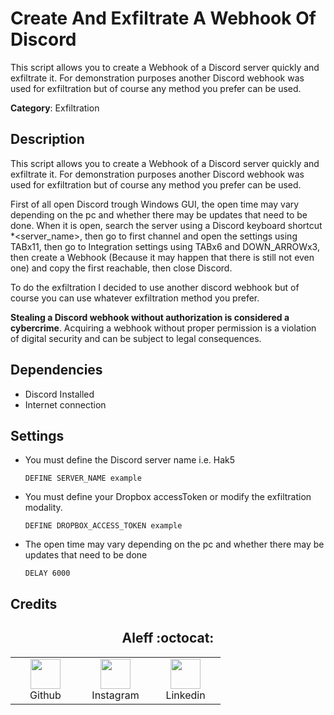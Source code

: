 # Create And Exfiltrate A Webhook Of Discord

This script allows you to create a Webhook of a Discord server quickly and exfiltrate it. For demonstration purposes another Discord webhook was used for exfiltration but of course any method you prefer can be used.

**Category**: Exfiltration

## Description

This script allows you to create a Webhook of a Discord server quickly and exfiltrate it. For demonstration purposes another Discord webhook was used for exfiltration but of course any method you prefer can be used.

First of all open Discord trough Windows GUI, the open time may vary depending on the pc and whether there may be updates that need to be done. When it is open, search the server using a Discord keyboard shortcut *\<server_name>, then go to first channel and open the settings using TABx11, then go to Integration settings using TABx6 and DOWN_ARROWx3, then create a Webhook (Because it may happen that there is still not even one) and copy the first reachable, then close Discord.

To do the exfiltration I decided to use another discord webhook but of course you can use whatever exfiltration method you prefer.

**Stealing a Discord webhook without authorization is considered a cybercrime**. Acquiring a webhook without proper permission is a violation of digital security and can be subject to legal consequences.

## Dependencies

* Discord Installed
* Internet connection

## Settings

- You must define the Discord server name i.e. Hak5

    `DEFINE SERVER_NAME example`

- You must define your Dropbox accessToken or modify the exfiltration modality.

    `DEFINE DROPBOX_ACCESS_TOKEN example`

- The open time may vary depending on the pc and whether there may be updates that need to be done
    
    `DELAY 6000`

## Credits

<h2 align="center"> Aleff :octocat: </h2>
<div align=center>
<table>
  <tr>
    <td align="center" width="96">
      <a href="https://github.com/aleff-github">
        <img src=https://github.com/aleff-github/aleff-github/blob/main/img/github.png?raw=true width="48" height="48" />
      </a>
      <br>Github
    </td>
    <td align="center" width="96">
      <a href="https://www.instagram.com/alessandro_greco_aka_aleff/">
        <img src=https://github.com/aleff-github/aleff-github/blob/main/img/instagram.png?raw=true width="48" height="48" />
      </a>
      <br>Instagram
    </td>
    <td align="center" width="96">
      <a href="https://www.linkedin.com/in/alessandro-greco-aka-aleff/">
        <img src=https://github.com/aleff-github/aleff-github/blob/main/img/linkedin.png?raw=true width="48" height="48" />
      </a>
      <br>Linkedin
    </td>
  </tr>
</table>
</div>